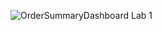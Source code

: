 ![OrderSummaryDashboard](https://user-images.githubusercontent.com/90479726/132917235-e65f077d-7d7e-4be8-94f4-0424c3fb4d29.PNG)
Lab 1
